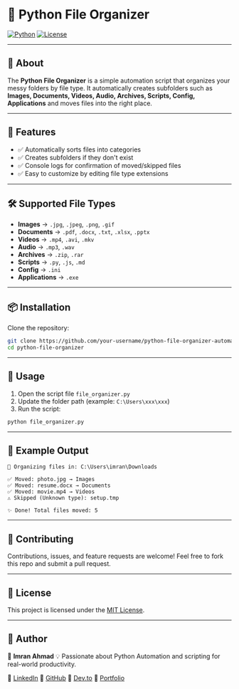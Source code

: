 # 📂 Python File Organizer

[![Python](https://img.shields.io/badge/Python-3.x-blue.svg)](https://www.python.org/)
[![License](https://img.shields.io/badge/License-MIT-green.svg)](LICENSE)

------------------------------------------------------------------------

## 📌 About

The **Python File Organizer** is a simple automation script that
organizes your messy folders by file type.
It automatically creates subfolders such as **Images, Documents, Videos,
Audio, Archives, Scripts, Config, Applications** and moves files into
the right place.

------------------------------------------------------------------------

## 🚀 Features

-   ✅ Automatically sorts files into categories
-   ✅ Creates subfolders if they don't exist
-   ✅ Console logs for confirmation of moved/skipped files
-   ✅ Easy to customize by editing file type extensions

------------------------------------------------------------------------

## 🛠️ Supported File Types

-   **Images** → `.jpg`, `.jpeg`, `.png`, `.gif`
-   **Documents** → `.pdf`, `.docx`, `.txt`, `.xlsx`, `.pptx`
-   **Videos** → `.mp4`, `.avi`, `.mkv`
-   **Audio** → `.mp3`, `.wav`
-   **Archives** → `.zip`, `.rar`
-   **Scripts** → `.py`, `.js`, `.md`
-   **Config** → `.ini`
-   **Applications** → `.exe`

------------------------------------------------------------------------

## 📦 Installation

Clone the repository:

``` bash
git clone https://github.com/your-username/python-file-organizer-automation.git
cd python-file-organizer
```

------------------------------------------------------------------------

## 📜 Usage

1.  Open the script file `file_organizer.py`
2.  Update the folder path (example: `C:\Users\xxx\xxx`)
3.  Run the script:

``` bash
python file_organizer.py
```

------------------------------------------------------------------------

## 📸 Example Output

    📂 Organizing files in: C:\Users\imran\Downloads

    ✅ Moved: photo.jpg → Images
    ✅ Moved: resume.docx → Documents
    ✅ Moved: movie.mp4 → Videos
    ⚠️ Skipped (Unknown type): setup.tmp

    ✨ Done! Total files moved: 5

------------------------------------------------------------------------

## 🤝 Contributing

Contributions, issues, and feature requests are welcome!
Feel free to fork this repo and submit a pull request.

------------------------------------------------------------------------

## 📄 License

This project is licensed under the [MIT License](LICENSE).

------------------------------------------------------------------------

## 🙌 Author

👤 **Imran Ahmad**
💡 Passionate about Python Automation and scripting for real-world productivity.

🔗 [LinkedIn](https://www.linkedin.com/in/imran-ahmad-9458099b/) 
🔗 [GitHub](https://github.com/imranc07/)
🔗 [Dev.to](https://dev.to/imranc07/)
🔗 [Portfolio](https://imranc07.github.io/imran-portfolio/)
